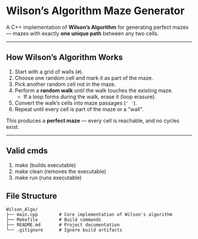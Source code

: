# Wilson’s Algorithm Maze Generator

A C++ implementation of **Wilson’s Algorithm** for generating perfect mazes — mazes with exactly **one unique path** between any two cells.

---

## How Wilson’s Algorithm Works

1. Start with a grid of walls (`#`).
2. Choose one random cell and mark it as part of the maze.
3. Pick another random cell not in the maze.
4. Perform a **random walk** until the walk touches the existing maze.
   - If a loop forms during the walk, erase it (loop erasure).
5. Convert the walk’s cells into maze passages (`' '`).
6. Repeat until every cell is part of the maze or a "wall".

This produces a **perfect maze** — every cell is reachable, and no cycles exist.

---

## Valid cmds

1. make (builds executable)
2. make clean (removes the executable)
3. make run (runs executable)

## File Structure
````
Wilson_Algo/
├── main.cpp        # Core implementation of Wilson's algorithm
├── Makefile        # Build commands
├── README.md       # Project documentation
└── .gitignore      # Ignore build artifacts

